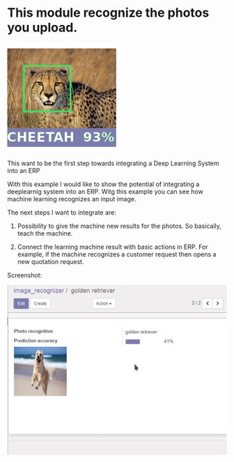 This module recognize the photos you upload.
============================================
![picture](static/description/icon.png)


This want to be the first step towards integrating a Deep Learning System into an ERP

With this example I would like to show the potential of integrating a deeplearnig system into an ERP.
Witg this example you can see how machine learning recognizes an input image.

The next steps I want to integrate are:

1) Possibility to give the machine new results for the photos. So basically, teach the machine.

2) Connect the learning machine result with basic actions in ERP. For example, if the machine recognizes a customer request then opens a new quotation request.



Screenshot:

![picture](static/description/screenshot.png)
